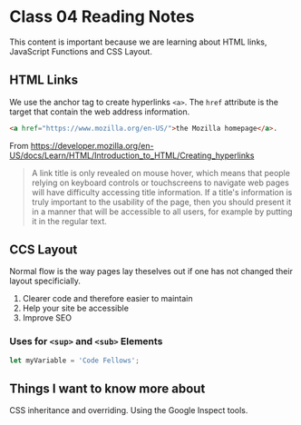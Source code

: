 # Class 04 Reading Notes

This content is important because we are learning about HTML links, JavaScript Functions and CSS Layout. 

## HTML Links

We use the anchor tag to create hyperlinks `<a>`. The `href` attribute is the target that contain the web address information.

```HTML
<a href="https://www.mozilla.org/en-US/">the Mozilla homepage</a>.
```

From <https://developer.mozilla.org/en-US/docs/Learn/HTML/Introduction_to_HTML/Creating_hyperlinks>

>A link title is only revealed on mouse hover, which means that people relying on keyboard controls or touchscreens to navigate web pages will have difficulty accessing title information. If a title's information is truly important to the usability of the page, then you should present it in a manner that will be accessible to all users, for example by putting it in the regular text.

## CCS Layout

Normal flow is the way pages lay theselves out if one has not changed their layout specificially. 

1. Clearer code and therefore easier to maintain
2. Help your site be accessible
3. Improve SEO

### Uses for `<sup>` and `<sub>` Elements

```JavaScript
let myVariable = 'Code Fellows';
```

## Things I want to know more about

CSS inheritance and overriding.
Using the Google Inspect tools.